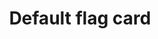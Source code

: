 ---
layout: pattern
categories: [patterns, card]
title: Default flag card
type: [detail-page]
permalink: /patterns/card/card-flag-default/
description: |
  This "flag" card has the image positioned on the left . The example in the html below shows how to apply. To see an example with the image with padding, see the [right flag](/patterns/card/card-flag-media-right-inset/). _see more details on functionality on the [default card](/patterns/card) page_
overview: This "flag" card has the image positioned on the left with the image at full height.

usa-link: "https://designsystem.digital.gov/components/card/"
cards:
  - title: Card 1
    content: card 1 content
    button: Learn more about card 1
    img: https://designsystem.digital.gov/img/introducing-uswds-2-0/built-to-grow--alt.jpg
    alt: placeholder image
yml: |
  
  cards:
  - title: Card 1
    content: card 1 content
    button: Learn more about card 1
    img: https://designsystem.digital.gov/img/introducing-uswds-2-0/built-to-grow--alt.jpg
    alt: placeholder image

jekyll: |

  "{% include patterns/card/card-flag-jk.md %}"
### Paths to view design and code... 
## designimg: can be used to show an image of the design until a coded version can be created. The htmlpath & csspath should be located in the pattens folder. Read more about creating coded components in /docs/creating-patterns 
# designimg: 
htmlpath: patterns/card/card-flag-default.md
csspath: patterns/card/index.scss
---